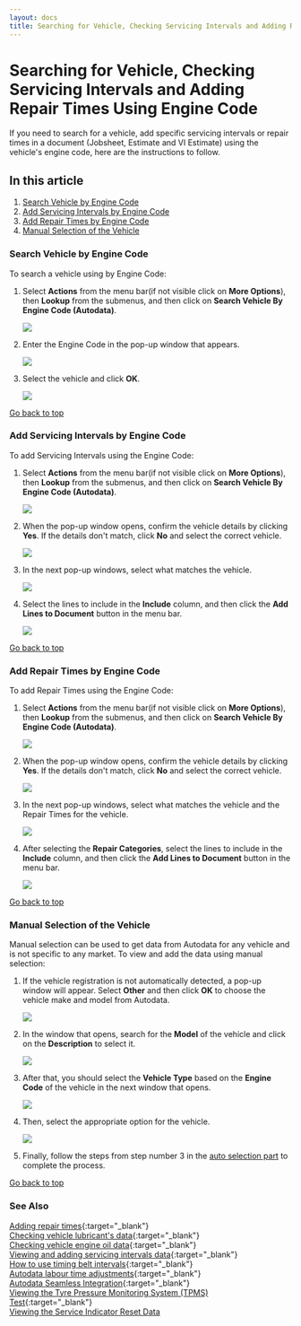 ```yaml
---
layout: docs
title: Searching for Vehicle, Checking Servicing Intervals and Adding Repair Times Using Engine Code
---
```


<a name="top"></a>

# Searching for Vehicle, Checking Servicing Intervals and Adding Repair Times Using Engine Code

If you need to search for a vehicle, add specific servicing intervals or repair times in a document (Jobsheet, Estimate and VI Estimate) using the vehicle's engine code, here are the instructions to follow.

## In this article
1. [Search Vehicle by Engine Code](#search-vehicle-by-engine-code)
2. [Add Servicing Intervals by Engine Code](#add-servicing-intervals-by-engine-code)
3. [Add Repair Times by Engine Code](#add-repair-times-by-engine-code)
4. [Manual Selection of the Vehicle](#manual-selection-of-the-vehicle)

### Search Vehicle by Engine Code
To search a vehicle using by Engine Code: 
1. Select **Actions** from the menu bar(if not visible click on **More Options**), then **Lookup** from the submenus, and then click on **Search Vehicle By Engine Code (Autodata)**.

   ![](media/garagehive-autodata-search-vehicle-using-engine-code1.png)

2. Enter the Engine Code in the pop-up window that appears.

   ![](media/garagehive-autodata-search-vehicle-using-engine-code2.png)

3. Select the vehicle and click **OK**.

   ![](media/garagehive-autodata-search-vehicle-using-engine-code3.png)

[Go back to top](#top)


### Add Servicing Intervals by Engine Code
To add Servicing Intervals using the Engine Code: 
1. Select **Actions** from the menu bar(if not visible click on **More Options**), then **Lookup** from the submenus, and then click on **Search Vehicle By Engine Code (Autodata)**.

   ![](media/garagehive-autodata-service-intervals-using-engine-code1.png)

2. When the pop-up window opens, confirm the vehicle details by clicking **Yes**. If the details don't match, click **No** and select the correct vehicle.

   ![](media/garagehive-autodata-service-intervals-using-engine-code2.png)

3. In the next pop-up windows, select what matches the vehicle.

   ![](media/garagehive-autodata-service-intervals-using-engine-code3.png)

4. Select the lines to include in the **Include** column, and then click the **Add Lines to Document** button in the menu bar.

   ![](media/garagehive-autodata-service-intervals-using-engine-code4.png)

[Go back to top](#top)


### Add Repair Times by Engine Code
To add Repair Times using the Engine Code: 
1. Select **Actions** from the menu bar(if not visible click on **More Options**), then **Lookup** from the submenus, and then click on **Search Vehicle By Engine Code (Autodata)**.

   ![](media/garagehive-autodata-repair-times-using-engine-code1.png)

2. When the pop-up window opens, confirm the vehicle details by clicking **Yes**. If the details don't match, click **No** and select the correct vehicle.

   ![](media/garagehive-autodata-repair-times-using-engine-code2.png)

3. In the next pop-up windows, select what matches the vehicle and the Repair Times for the vehicle.

   ![](media/garagehive-autodata-repair-times-using-engine-code3.png)

4. After selecting the **Repair Categories**, select the lines to include in the **Include** column, and then click the **Add Lines to Document** button in the menu bar.

   ![](media/garagehive-autodata-repair-times-using-engine-code4.png)

[Go back to top](#top)


### Manual Selection of the Vehicle
Manual selection can be used to get data from Autodata for any vehicle and is not specific to any market. To view and add the data using manual selection:
1. If the vehicle registration is not automatically detected, a pop-up window will appear. Select **Other** and then click **OK** to choose the vehicle make and model from Autodata.

   ![](media/garagehive-autodata-service-intervals2.png)

2. In the window that opens, search for the **Model** of the vehicle and click on the **Description** to select it.

   ![](media/garagehive-autodata-service-intervals8.png)

3. After that, you should select the **Vehicle Type** based on the **Engine Code** of the vehicle in the next window that opens.

   ![](media/garagehive-autodata-service-intervals9.png)

4. Then, select the appropriate option for the vehicle.

   ![](media/garagehive-autodata-service-intervals10.png)

5. Finally, follow the steps from step number 3 in the [auto selection part](#auto-selection-of-service-intervals-data-from-autodata) to complete the process.

[Go back to top](#top)


### **See Also**

[Adding repair times](garagehive-autodata-adding-repair-times.html){:target="_blank"} \
[Checking vehicle lubricant's data](garagehive-autodata-checking-vehicle-lubricant-data.html){:target="_blank"} \
[Checking vehicle engine oil data](garagehive-autodata-viewing-vehicle-engine-oil-data.html){:target="_blank"} \
[Viewing and adding servicing intervals data](garagehive-autodata-viewing-and-adding-servicing-intervals.html){:target="_blank"} \
[How to use timing belt intervals](garagehive-timing-belt-intervals-how-to-use-timing-belt-intervals.html){:target="_blank"} \
[Autodata labour time adjustments](garagehive-autodata-labour-time-adjustment.html){:target="_blank"} \
[Autodata Seamless Integration](garagehive-autodata-seamless-integration.html){:target="_blank"} \
[Viewing the Tyre Pressure Monitoring System (TPMS) Test](garagehive-autodata-tpms.html){:target="_blank"} \
[Viewing the Service Indicator Reset Data](garagehive-autodata-service-indicators.html)

